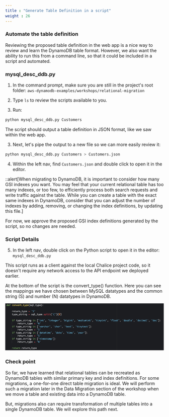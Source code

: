 ```yaml
---
title : "Generate Table Definition in a script"
weight : 26
---
```


### Automate the table definition
Reviewing the proposed table definition in the web app is a nice way to review and learn the DynamoDB table format.
However, we also want the ability to run this from a command line, 
so that it could be included in a script and automated.

### mysql_desc_ddb.py
1. In the command prompt, make sure you are still in the project's root folder: ```aws-dynamodb-examples/workshops/relational-migration```
2. Type ```ls``` to review the scripts available to you.

3. Run:
```bash 
python mysql_desc_ddb.py Customers 
```
The script should output a table definition in JSON format, like we saw within the web app.

3. Next, let's pipe the output to a new file so we can more easily review it:
```bash 
python mysql_desc_ddb.py Customers > Customers.json
```

4. Within the left nav, find ```Customers.json``` and double click to open it in the editor.

::alert[When migrating to DynamoDB, it is important to consider how many GSI indexes you want. You may feel that your current relational table has too many indexes, or too few, to efficiently process both search requests and write traffic against the table. While you can create a table with the exact same indexes in DynamoDB, consider that you can adjust the number of indexes by adding, removing, or changing the index definitions, by updating this file.]

For now, we approve the proposed GSI index definitions generated by the script, so no changes are needed.

### Script Details

5. In the left nav, double click on the Python script to open it in the editor:  ```mysql_desc_ddb.py```

This script runs as a client against the local Chalice project code, so it doesn't require 
any network access to the API endpoint we deployed earlier.

At the bottom of the script is the convert_type() function. Here you can see the mappings 
we have chosen between MySQL datatypes and the common string (S) and number (N) datatypes in DynamoDB.

![Data Type Conversions](/static/images/relational-migration/type_conversion.png)

### Check point

So far, we have learned that relational tables can be recreated as DynamoDB tables with similar 
primary key and index definitions.
For some migrations, a one-for-one direct table migration is ideal. We will perform such a migration later in the Data Migration section of the workshop 
when we move a table and existing data into a DynamoDB table.

But, migrations also can require transformation of multiple tables into a single DynamoDB table. 
We will explore this path next.

